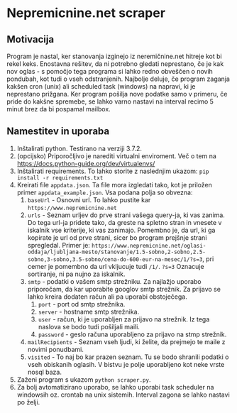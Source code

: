 # Nepremicnine.net scraper

## Motivacija
Program je nastal, ker stanovanja izginejo iz neremičnine.net hitreje kot bi rekel keks. Enostavna rešitev, 
da ni potrebno gledati neprestano, če je kak nov oglas - s pomočjo tega programa si lahko redno obveščen o 
novih pondubah, kot tudi o vseh odstranjenih. Najbolje deluje, če program zaganja kakšen cron (unix) ali scheduled 
task (windows) na 
napravi, ki je neprestano prižgana. Ker program pošilja nove podatke samo v primeru, če pride do kakšne
spremebe, se lahko varno nastavi na interval recimo 5 minut brez da bi pospamal mailbox.

## Namestitev in uporaba
1. Inštalirati python. Testirano na verziji 3.7.2.
2. (opcijsko) Priporočljivo je narediti virtualni enviroment. Več o tem na https://docs.python-guide.org/dev/virtualenvs/
3. Inštalirati requirements. To lahko storite z naslednjim ukazom: `pip install -r requirements.txt`
4. Kreirati file `appdata.json`. Ta file mora izgledati tako, kot je priložen primer `appdata_example.json`.
Vsa podana polja so obvezna:
    1. `baseUrl` - Osnovni url. To lahko pustite kar `https://www.nepremicnine.net`
    2. `urls` - Seznam urljev do prve strani vašega query-ja, ki vas zanima. Do tega url-ja pridete tako, da greste na spletno 
    stran in vnesete v iskalnik vse kriterije, ki vas zanimajo. Pomembno je, da url, ki ga kopirate je url od prve 
    strani, sicer bo program prejšnje strani spregledal. Primer je:
    `https://www.nepremicnine.net/oglasi-oddaja/ljubljana-mesto/stanovanje/1.5-sobno,2-sobno,2.5-sobno,3-sobno,3.5-sobno/cena-do-600-eur-na-mesec/1/?s=3`,
    pri cemer je pomembno da url vkljucuje tudi `/1/`. `?s=3` Oznacuje sortiranje, ni pa nujno za iskalnik. 
    3. `smtp` - podatki o vašem smtp strežniku. Za najlažjo uporabo priporočam, da kar uporabite googlov smtp 
    strežnik. Za prijavo se lahko kreira dodaten račun ali pa uporabi obstoječega.
        1. `port` - port od smtp strežnika.
        2. `server` - hostname smtp strežnika.
        3. `user` - račun, ki je uporabljen za prijavo na strežnik. Iz tega naslova se bodo tudi pošiljali maili.
        4. `password` - geslo računa uporabljeno za prijavo na stmp strežnik.
    4. `mailRecipients` - Seznam vseh ljudi, ki želite, da prejmejo te maile z novimi ponudbami.
    5. `visited` - To naj bo kar prazen seznam. Tu se bodo shranili podatki o vseh obiskanih oglasih. V bistvu je 
    polje uporabljeno kot neke vrste nosql baza.
5. Zaženi program s ukazom `python scraper.py`.
6. Za bolj avtomatizirano uporabo, se lahko uporabi task scheduler na windowsih oz. crontab na unix sistemih. 
Interval zagona se lahko nastavi po želji.

